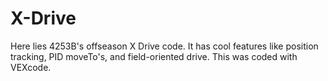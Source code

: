 # X-Drive
Here lies 4253B's offseason X Drive code. It has cool features like position tracking, PID moveTo's, and field-oriented drive. This was coded with VEXcode. 
